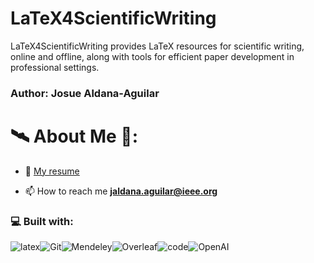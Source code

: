 # LaTeX4ScientificWriting
LaTeX4ScientificWriting provides LaTeX resources for scientific writing, online and offline, along with tools for efficient paper development in professional settings.

<h3 align="left">Author: Josue Aldana-Aguilar </h3>
<p align="left">

# 🛰️ About Me 🔭:

-   📃  [My resume](https://github.com/AJ23A/AJ23A/blob/master/ResearcherCV.pdf) 

-   📫 How to reach me **jaldana.aguilar@ieee.org**

<h3 align="left">💻 Built with: </h3>

![latex](https://img.shields.io/badge/-LaTeX-000?&logo=latex)![Git](https://img.shields.io/badge/-Git-000?&logo=Git)![Mendeley](https://img.shields.io/badge/-Mendeley-000?&logo=Mendeley)![Overleaf](https://img.shields.io/badge/-Overleaf-000?&logo=Overleaf)![code](https://img.shields.io/badge/-code-000?&logo=code)![OpenAI](https://img.shields.io/badge/-OpenAI-000?&logo=OpenAI)

